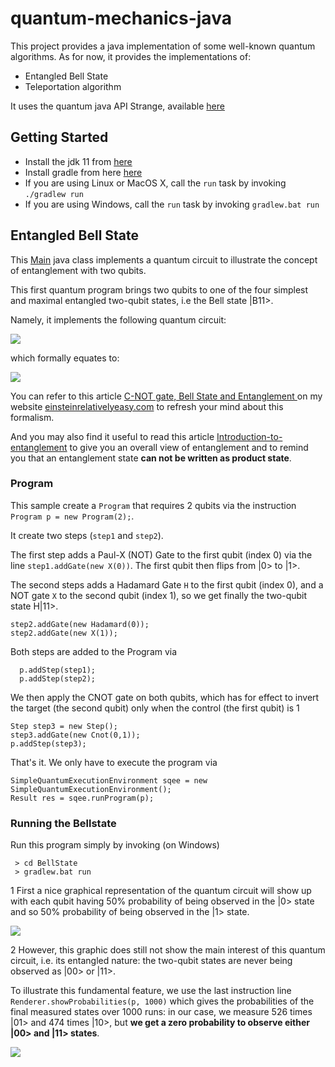 # quantum-mechanics-java
This project provides a java implementation of some well-known quantum algorithms.
As for now, it provides the implementations of:
- Entangled Bell State
- Teleportation algorithm

It uses the quantum java API Strange, available [here](https://github.com/gluonhq/strange)

## Getting Started

- Install the jdk 11 from [here](https://www.oracle.com/java/technologies/javase-jdk11-downloads.html)
- Install gradle from here [here](https://gradle.org/releases/)
- If you are using Linux or MacOS X, call the <code>run</code> task by invoking <code>./gradlew run</code>
- If you are using Windows, call the <code>run</code> task by invoking <code>gradlew.bat run</code>


## Entangled Bell State

This [Main](BellState/src/main/java/com/quantum/entanglement/bellstate/bell11/Main.java) java class implements a quantum circuit to illustrate the concept of entanglement with two qubits.

This first quantum program brings two qubits to one of the four simplest and maximal entangled two-qubit states, i.e the Bell state |B11>.

Namely, it implements the following quantum circuit:

<img src="https://einsteinrelativelyeasy.com/images/Quantum/CNOT_program1.png" >

which formally equates to:

<img src="https://einsteinrelativelyeasy.com/images/Quantum/Bellstate9.gif"/>

You can refer to this article [C-NOT gate, Bell State and Entanglement ](https://einsteinrelativelyeasy.com/index.php/quantum-mechanics/156-c-not-gate-bell-state-and-entanglement) on my website [einsteinrelativelyeasy.com](https://einsteinrelativelyeasy.com/) to refresh your mind about this formalism.

And you may also find it useful to read this article [Introduction-to-entanglement](https://einsteinrelativelyeasy.com/index.php/quantum-mechanics/147-introduction-to-entanglement) to give you an overall view of entanglement and to remind you that an entanglement state **can not be written as product state**.

### Program

This sample create a `Program` that requires 2 qubits via the instruction `Program p = new Program(2);`.

It create two steps (`step1` and `step2`).

The first step adds a Paul-X (NOT) Gate to the first qubit (index 0) via the line  `step1.addGate(new X(0))`. The first qubit then flips from |0> to |1>.

The second steps adds a Hadamard Gate `H` to the first qubit (index 0), and a NOT gate `X` to the second qubit  (index 1), so we get finally the two-qubit state H|11>. 

```
step2.addGate(new Hadamard(0));
step2.addGate(new X(1));
```

Both steps are added to the Program via
```
  p.addStep(step1);
  p.addStep(step2);
```
  
We then apply the CNOT gate on both qubits, which has for effect to invert the target (the second qubit) only when the control (the first qubit) is 1

```
Step step3 = new Step();
step3.addGate(new Cnot(0,1));
p.addStep(step3);
```
That's it. We only have to execute the program via

```
SimpleQuantumExecutionEnvironment sqee = new SimpleQuantumExecutionEnvironment();
Result res = sqee.runProgram(p);
```
 
### Running the Bellstate

Run this program simply by invoking (on Windows)
```
 > cd BellState
 > gradlew.bat run
```

1 First a nice graphical representation of the quantum circuit will show up with each qubit having 50% probability of being observed in the |0> state and so 50% probability of being observed in the |1> state.

<img src="https://einsteinrelativelyeasy.com/images/Quantum/CNOT_program42.png" />

2 However, this graphic does still not show the main interest of this quantum circuit, i.e. its entangled nature:
 the two-qubit states are never being observed as |00> or |11>.

To illustrate this fundamental feature, we use the last instruction line `Renderer.showProbabilities(p, 1000)` which gives the probabilities of the final measured states over 1000 runs: in our case, we measure 526 times |01> and 474 times |10>, but **we get a zero probability to observe either |00> and |11> states**.

<img src="https://einsteinrelativelyeasy.com/images/Quantum/CNOT_program51.png" />
